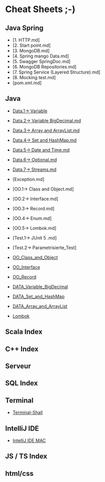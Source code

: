 # Cheat Sheets ;-) 


## Java Spring 

- [1. HTTP.md]
- [2. Start point.md]
- [3. MongoDB.md]
- [4. Spring mango Data.md]
- [5. Swagger SpringDoc.md]
- [6. MongoDB Repositories.md]
- [7. Spring Service (Layered Structure).md]
- [8. Mocking test.md]
- [pom.xml.md]



## Java

- [Data.1-> Variable](https://github.com/louisBerlin/Cheat_Sheet/blob/main/Java/Data.1-%3E%20Variable.md)
- [Data.2-> Variable BigDecimal.md](https://github.com/louisBerlin/Cheat_Sheet/blob/main/Java/Data.2-%3E%20Variable%20BigDecimal.md)
- [Data.3-> Array and ArrayList.md](https://github.com/louisBerlin/Cheat_Sheet/blob/main/Java/Data.3-%3E%20Array%20and%20ArrayList.md)
- [Data.4-> Set and HashMap.md](https://github.com/louisBerlin/Cheat_Sheet/blob/main/Java/Data.4-%3E%20Set%20and%20HashMap.md)
- [Data.5-> Date and Time.md](https://github.com/louisBerlin/Cheat_Sheet/blob/main/Java/Data.5-%3E%20Date%20and%20Time.md)
- [Data.6-> Optional.md](https://github.com/louisBerlin/Cheat_Sheet/blob/main/Java/Data.6-%3E%20Optional.md)
- [Data.7-> Streams.md](https://github.com/louisBerlin/Cheat_Sheet/blob/main/Java/Data.7-%3E%20Streams.md)
- [Exception.md]
- [OO.1-> Class and Object.md]
- [OO.2-> Interface.md]
- [OO.3-> Record.md]
- [OO.4-> Enum.md]
- [OO.5-> Lombok.md]
- [Test.1-> JUnit 5 .md]
- [Test.2-> Parametrisierte_Test]




- [OO_Class_and_Object](https://github.com/louisBerlin/Java_Cheat_Sheet/blob/main/Java/OO_Class_and_Object.md)
- [OO_Interface](https://github.com/louisBerlin/Java_Cheat_Sheet/blob/main/Java/OO_Interface.md)
- [OO_Record](https://github.com/louisBerlin/Java_Cheat_Sheet/blob/main/Java/OO_Record.md)
- [DATA_Variable_BigDecimal](https://github.com/louisBerlin/Java_Cheat_Sheet/blob/main/Java/DATA_Variable_BigDecimal.md)
- [DATA_Set_and_HashMap](https://github.com/louisBerlin/Java_Cheat_Sheet/blob/main/Java/DATA_Set_and_HashMap.md)
- [DATA_Array_and_ArrayList](https://github.com/louisBerlin/Java_Cheat_Sheet/blob/main/Java/DATA_Array_and_ArrayList.md)
- [Lombok](https://github.com/louisBerlin/Java_Cheat_Sheet/blob/main/Java/Lombok.md)






## Scala Index

## C++ Index

## Serveur

## SQL Index

## Terminal
- [Terminal-Shall](https://github.com/louisBerlin/Java_Cheat_Sheet/blob/main/Terminal-Shall.md)

## IntelliJ IDE

- [IntelliJ IDE MAC](https://github.com/louisBerlin/Cheat_Sheet/blob/main/IntelliJ%20IDE%20MAC.md)




## JS / TS Index

## html/css



